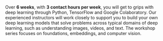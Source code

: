 <p> Over <b>6 weeks</b>, with <b>3 contact hours per week</b>, you will get to
grips with deep learning through Python, TensorFlow and Google Colaboratory.
Our experienced instructors will work closely to support you to build your own
deep learning models that solve problems across typical domains of deep
learning, such as understanding images, videos, and text. The workshop series
focuses on foundations, embeddings, and computer vision. </p>
